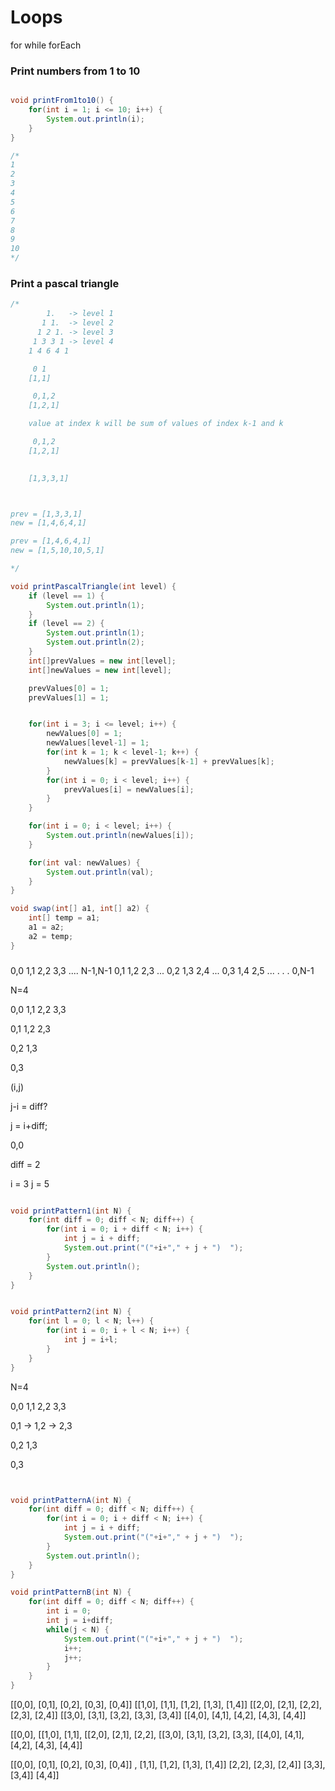 



# Loops

for
while
forEach

### Print numbers from 1 to 10

```java

void printFrom1to10() {
	for(int i = 1; i <= 10; i++) {
		System.out.println(i);
	}
}

/*
1
2
3
4
5
6
7
8
9
10
*/
```

### Print a pascal triangle
```java
/*
		1.   -> level 1
	   1 1.  -> level 2
	  1 2 1. -> level 3
	 1 3 3 1 -> level 4
	1 4 6 4 1

     0 1
	[1,1]

     0,1,2
	[1,2,1]

	value at index k will be sum of values of index k-1 and k

	 0,1,2
	[1,2,1]
	

	[1,3,3,1]



prev = [1,3,3,1]
new = [1,4,6,4,1]

prev = [1,4,6,4,1]
new = [1,5,10,10,5,1]

*/

void printPascalTriangle(int level) {
	if (level == 1) {
		System.out.println(1);
	}
	if (level == 2) {
		System.out.println(1);
		System.out.println(2);
	}
	int[]prevValues = new int[level];
	int[]newValues = new int[level];

	prevValues[0] = 1;
	prevValues[1] = 1;


	for(int i = 3; i <= level; i++) {
		newValues[0] = 1;
		newValues[level-1] = 1;
		for(int k = 1; k < level-1; k++) {
			newValues[k] = prevValues[k-1] + prevValues[k];
		}
		for(int i = 0; i < level; i++) {
			prevValues[i] = newValues[i];
		}
	}

	for(int i = 0; i < level; i++) {
		System.out.println(newValues[i]);
	}

	for(int val: newValues) {
		System.out.println(val);
	}
}

void swap(int[] a1, int[] a2) {
	int[] temp = a1;
	a1 = a2;
	a2 = temp;
}

```

### 


0,0 1,1 2,2 3,3 .... N-1,N-1
0,1 1,2 2,3 ...
0,2 1,3 2,4 ...
0,3 1,4 2,5 ...
.
.
.
0,N-1




N=4


0,0 1,1 2,2 3,3


0,1 1,2 2,3


0,2 1,3


0,3



(i,j) 

j-i = diff?


j = i+diff;


0,0 


diff = 2

i = 3
j = 5

```java

void printPattern1(int N) {
	for(int diff = 0; diff < N; diff++) {
		for(int i = 0; i + diff < N; i++) {
			int j = i + diff;
			System.out.print("("+i+"," + j + ")  ");
		}
		System.out.println();
	}
}


void printPattern2(int N) {
	for(int l = 0; l < N; l++) {
		for(int i = 0; i + l < N; i++) {
			int j = i+l;
		}
	}
}
```



N=4

0,0 1,1 2,2 3,3


0,1 -> 1,2 -> 2,3


0,2 1,3


0,3


```java


void printPatternA(int N) {
	for(int diff = 0; diff < N; diff++) {
		for(int i = 0; i + diff < N; i++) {
			int j = i + diff;
			System.out.print("("+i+"," + j + ")  ");
		}
		System.out.println();
	}
}

void printPatternB(int N) {
	for(int diff = 0; diff < N; diff++) {
		int i = 0;
		int j = i+diff;
		while(j < N) {
			System.out.print("("+i+"," + j + ")  ");
			i++;
			j++;
		}
	}
}

```


[[0,0], [0,1], [0,2], [0,3], [0,4]]
[[1,0], [1,1], [1,2], [1,3], [1,4]]
[[2,0], [2,1], [2,2], [2,3], [2,4]]
[[3,0], [3,1], [3,2], [3,3], [3,4]]
[[4,0], [4,1], [4,2], [4,3], [4,4]]



[[0,0], 
[[1,0], [1,1], 
[[2,0], [2,1], [2,2],
[[3,0], [3,1], [3,2], [3,3], 
[[4,0], [4,1], [4,2], [4,3], [4,4]]




[[0,0], [0,1], [0,2], [0,3], [0,4]]
	, 	[1,1], [1,2], [1,3], [1,4]]
			   [2,2], [2,3], [2,4]]
					  [3,3], [3,4]]
						     [4,4]]